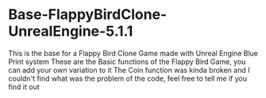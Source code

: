 # Base-FlappyBirdClone-UnrealEngine-5.1.1
This is the base for a Flappy Bird Clone Game made with Unreal Engine Blue Print system
These are the Basic functions of the Flappy Bird Game, you can add your own variation to it
The Coin function was kinda broken and I couldn't find what was the problem of the code, feel free to tell me if you find it out
